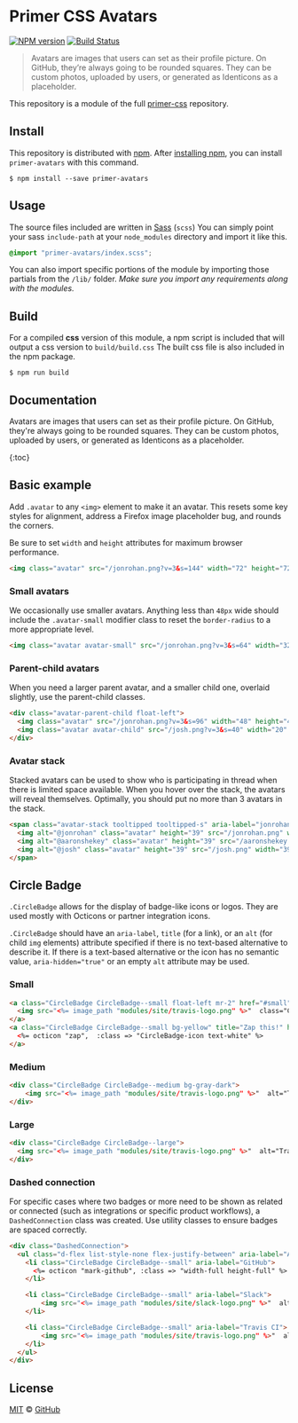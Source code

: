 # Primer CSS Avatars

[![NPM version](http://img.shields.io/npm/v/primer-avatars.svg)](https://www.npmjs.org/package/primer-avatars)
[![Build Status](https://travis-ci.org/primer/avatars.svg?branch=master)](https://travis-ci.org/primer/avatars)

> Avatars are images that users can set as their profile picture. On GitHub, they’re always going to be rounded squares. They can be custom photos, uploaded by users, or generated as Identicons as a placeholder.

This repository is a module of the full [primer-css][primer-css] repository.

## Install

This repository is distributed with [npm][npm]. After [installing npm][install-npm], you can install `primer-avatars` with this command.

```
$ npm install --save primer-avatars
```

## Usage

The source files included are written in [Sass][sass] (`scss`) You can simply point your sass `include-path` at your `node_modules` directory and import it like this.

```scss
@import "primer-avatars/index.scss";
```

You can also import specific portions of the module by importing those partials from the `/lib/` folder. _Make sure you import any requirements along with the modules._

## Build

For a compiled **css** version of this module, a npm script is included that will output a css version to `build/build.css` The built css file is also included in the npm package.

```
$ npm run build
```

## Documentation

<!-- %docs
title: Avatars
status: New release
-->

Avatars are images that users can set as their profile picture. On GitHub, they're always going to be rounded squares. They can be custom photos, uploaded by users, or generated as Identicons as a placeholder.

{:toc}

## Basic example

Add `.avatar` to any `<img>` element to make it an avatar. This resets some key styles for alignment, address a Firefox image placeholder bug, and rounds the corners.

Be sure to set `width` and `height` attributes for maximum browser performance.

```html
<img class="avatar" src="/jonrohan.png?v=3&s=144" width="72" height="72">
```

### Small avatars

We occasionally use smaller avatars. Anything less than `48px` wide should include the `.avatar-small` modifier class to reset the `border-radius` to a more appropriate level.

```html
<img class="avatar avatar-small" src="/jonrohan.png?v=3&s=64" width="32" height="32">
```

### Parent-child avatars

When you need a larger parent avatar, and a smaller child one, overlaid slightly, use the parent-child classes.

```html
<div class="avatar-parent-child float-left">
  <img class="avatar" src="/jonrohan.png?v=3&s=96" width="48" height="48">
  <img class="avatar avatar-child" src="/josh.png?v=3&s=40" width="20" height="20">
</div>
```

### Avatar stack

Stacked avatars can be used to show who is participating in thread when there is limited space available. When you hover over the stack, the avatars will reveal themselves. Optimally, you should put no more than 3 avatars in the stack.

```html
<span class="avatar-stack tooltipped tooltipped-s" aria-label="jonrohan, aaronshekey, and josh">
  <img alt="@jonrohan" class="avatar" height="39" src="/jonrohan.png" width="39">
  <img alt="@aaronshekey" class="avatar" height="39" src="/aaronshekey.png" width="39">
  <img alt="@josh" class="avatar" height="39" src="/josh.png" width="39">
</span>
```

## Circle Badge

`.CircleBadge` allows for the display of badge-like icons or logos. They are used mostly with Octicons or partner integration icons.

`.CircleBadge` should have an `aria-label`, `title` (for a link), or an `alt` (for child `img` elements) attribute specified if there is no text-based alternative to describe it. If there is a text-based alternative or the icon has no semantic value, `aria-hidden="true"` or an empty `alt` attribute may be used.

### Small

```html
<a class="CircleBadge CircleBadge--small float-left mr-2" href="#small" title="Travis CI">
  <img src="<%= image_path "modules/site/travis-logo.png" %>"  class="CircleBadge-icon" alt="">
</a>
<a class="CircleBadge CircleBadge--small bg-yellow" title="Zap this!" href="#small">
  <%= octicon "zap",  :class => "CircleBadge-icon text-white" %>
</a>
```

### Medium

```html
<div class="CircleBadge CircleBadge--medium bg-gray-dark">
    <img src="<%= image_path "modules/site/travis-logo.png" %>"  alt="Travis CI" class="CircleBadge-icon">
</div>
```

### Large

```html
<div class="CircleBadge CircleBadge--large">
  <img src="<%= image_path "modules/site/travis-logo.png" %>"  alt="Travis CI" class="CircleBadge-icon">
</div>
```

### Dashed connection

For specific cases where two badges or more need to be shown as related or connected (such as integrations or specific product workflows), a `DashedConnection` class was created. Use utility classes to ensure badges are spaced correctly.

```html
<div class="DashedConnection">
  <ul class="d-flex list-style-none flex-justify-between" aria-label="A sample GitHub workflow">
    <li class="CircleBadge CircleBadge--small" aria-label="GitHub">
      <%= octicon "mark-github", :class => "width-full height-full" %>
    </li>

    <li class="CircleBadge CircleBadge--small" aria-label="Slack">
        <img src="<%= image_path "modules/site/slack-logo.png" %>"  alt="" class="CircleBadge-icon">
    </li>

    <li class="CircleBadge CircleBadge--small" aria-label="Travis CI">
        <img src="<%= image_path "modules/site/travis-logo.png" %>"  alt="" class="CircleBadge-icon">
    </li>
  </ul>
</div>
```

<!-- %enddocs -->

## License

[MIT](./LICENSE) &copy; [GitHub](https://github.com/)

[primer-css]: https://github.com/primer/primer
[docs]: http://primercss.io/
[npm]: https://www.npmjs.com/
[install-npm]: https://docs.npmjs.com/getting-started/installing-node
[sass]: http://sass-lang.com/
